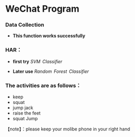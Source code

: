 # WeChat Program

### Data Collection

- **This function works successfully**

### HAR：

- **first try** $SVM \, \ Classifier$ 

- **Later use** $Random \,\ Forest \,\ Classifier$ 

### The activities are as follows：

- keep
- squat
- jump jack
- raise the feet
- squat Jump

【note】：please keep your molibe phone in your right hand